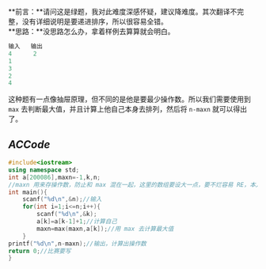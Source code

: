**前言：**请问这是绿题，我对此难度深感怀疑，建议降难度。其次翻译不完整，没有详细说明是要递进排序，所以很容易全错。      
**思路：**没思路怎么办，拿着样例去算算就会明白。
~~~cpp
输入   输出
4      2
1
3
2
4
~~~
这种题有一点像抽屉原理，但不同的是他是要最少操作数。所以我们需要使用到 ```max``` 去判断最大值，并且计算上他自己本身去排列，然后将 ```n-maxn``` 就可以得出了。         
##  _ACCode_ 
```cpp
#include<iostream>
using namespace std;
int a[200086],maxn=-1,k,n;
//maxn 用来存操作数，防止和 max 混在一起，这里的数组要设大一点，要不烂容易 RE，本人亲测。
int main(){
    scanf("%d\n",&n);//输入
    for(int i=1;i<=n;i++){
        scanf("%d\n",&k);
        a[k]=a[k-1]+1;//计算自己
        maxn=max(maxn,a[k]);//用 max 去计算最大值
    }
printf("%d\n",n-maxn);//输出，计算出操作数
return 0;//比赛要写
}
```